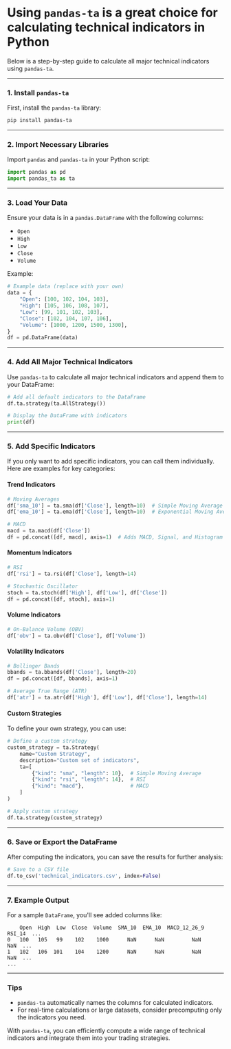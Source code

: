 
# Using **`pandas-ta`** is a great choice for calculating technical indicators in Python 

Below is a step-by-step guide to calculate all major technical indicators using `pandas-ta`.

---

### **1. Install `pandas-ta`**
First, install the `pandas-ta` library:
```bash
pip install pandas-ta
```

---

### **2. Import Necessary Libraries**
Import `pandas` and `pandas-ta` in your Python script:
```python
import pandas as pd
import pandas_ta as ta
```

---

### **3. Load Your Data**
Ensure your data is in a `pandas.DataFrame` with the following columns:
- `Open`
- `High`
- `Low`
- `Close`
- `Volume`

Example:
```python
# Example data (replace with your own)
data = {
    "Open": [100, 102, 104, 103],
    "High": [105, 106, 108, 107],
    "Low": [99, 101, 102, 103],
    "Close": [102, 104, 107, 106],
    "Volume": [1000, 1200, 1500, 1300],
}
df = pd.DataFrame(data)
```

---

### **4. Add All Major Technical Indicators**
Use `pandas-ta` to calculate all major technical indicators and append them to your DataFrame:
```python
# Add all default indicators to the DataFrame
df.ta.strategy(ta.AllStrategy())

# Display the DataFrame with indicators
print(df)
```

---

### **5. Add Specific Indicators**
If you only want to add specific indicators, you can call them individually. Here are examples for key categories:

#### **Trend Indicators**
```python
# Moving Averages
df['sma_10'] = ta.sma(df['Close'], length=10)  # Simple Moving Average
df['ema_10'] = ta.ema(df['Close'], length=10)  # Exponential Moving Average

# MACD
macd = ta.macd(df['Close'])
df = pd.concat([df, macd], axis=1)  # Adds MACD, Signal, and Histogram
```

#### **Momentum Indicators**
```python
# RSI
df['rsi'] = ta.rsi(df['Close'], length=14)

# Stochastic Oscillator
stoch = ta.stoch(df['High'], df['Low'], df['Close'])
df = pd.concat([df, stoch], axis=1)
```

#### **Volume Indicators**
```python
# On-Balance Volume (OBV)
df['obv'] = ta.obv(df['Close'], df['Volume'])
```

#### **Volatility Indicators**
```python
# Bollinger Bands
bbands = ta.bbands(df['Close'], length=20)
df = pd.concat([df, bbands], axis=1)

# Average True Range (ATR)
df['atr'] = ta.atr(df['High'], df['Low'], df['Close'], length=14)
```

#### **Custom Strategies**
To define your own strategy, you can use:
```python
# Define a custom strategy
custom_strategy = ta.Strategy(
    name="Custom Strategy",
    description="Custom set of indicators",
    ta=[
        {"kind": "sma", "length": 10},  # Simple Moving Average
        {"kind": "rsi", "length": 14},  # RSI
        {"kind": "macd"},               # MACD
    ]
)

# Apply custom strategy
df.ta.strategy(custom_strategy)
```

---

### **6. Save or Export the DataFrame**
After computing the indicators, you can save the results for further analysis:
```python
# Save to a CSV file
df.to_csv('technical_indicators.csv', index=False)
```

---

### **7. Example Output**
For a sample `DataFrame`, you'll see added columns like:
```
    Open  High  Low  Close  Volume  SMA_10  EMA_10  MACD_12_26_9  RSI_14  ...
0   100   105   99    102    1000      NaN      NaN         NaN     NaN  ...
1   102   106  101    104    1200      NaN      NaN         NaN     NaN  ...
...
```

---

### **Tips**
- `pandas-ta` automatically names the columns for calculated indicators.
- For real-time calculations or large datasets, consider precomputing only the indicators you need.

With `pandas-ta`, you can efficiently compute a wide range of technical indicators and integrate them into your trading strategies.